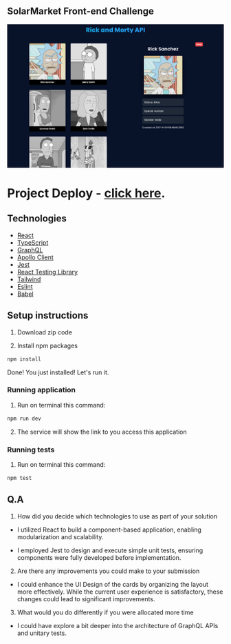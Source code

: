 ## SolarMarket Front-end Challenge

<img src="front-challenge-rickandmortyapi.vercel.app_.png">

# Project Deploy - [click here](https://front-end-challenge-iota.vercel.app/).

## Technologies

- [React](https://legacy.reactjs.org/)
- [TypeScript](https://www.typescriptlang.org/)
- [GraphQL](https://graphql.org/)
- [Apollo Client](https://www.apollographql.com/docs/)
- [Jest](https://jestjs.io/)
- [React Testing Library](https://testing-library.com/docs/react-testing-library/intro)
- [Tailwind](https://tailwindcss.com/docs/)
- [Eslint](https://eslint.org/)
- [Babel](https://babeljs.io/)


## Setup instructions

1. Download zip code


2. Install npm packages

```bash
npm install
```

Done! You just installed! Let's run it.

### Running application

1. Run on terminal this command:

```bash
npm run dev 
```

2. The service will show the link to you access this application

### Running tests

1. Run on terminal this command:

```bash
npm test
```

## Q.A

1. How did you decide which technologies to use as part of your solution 

- I utilized React to build a component-based application, enabling modularization and scalability.

- I employed Jest to design and execute simple unit tests, ensuring components were fully developed before implementation.

2. Are there any improvements you could make to your submission

- I could enhance the UI Design of the cards by organizing the layout more effectively. While the current user experience is satisfactory, these changes could lead to significant improvements.

3. What would you do differently if you were allocated more time

- I could have explore a bit deeper into the architecture of GraphQL APIs and unitary tests.
